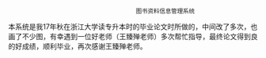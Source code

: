                                         图书资料信息管理系统
 本系统是我17年秋在浙江大学读专升本时的毕业论文时所做的，中间改了多次，也画了不少图，有幸遇到一位好老师（王臻殚老师）多次帮忙指导，最终论文得到良的好成绩，顺利毕业，再次感谢王臻殚老师。
